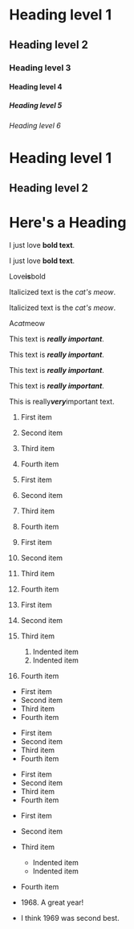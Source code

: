 # Heading level 1

## Heading level 2

### Heading level 3

#### Heading level 4

##### Heading level 5

###### Heading level 6



Heading level 1
===============

Heading level 2
---------------



# Here's a Heading



I just love **bold text**.

I just love __bold text__.

Love**is**bold



Italicized text is the *cat's meow*.

Italicized text is the _cat's meow_.

A*cat*meow



This text is ***really important***.

This text is ___really important___.

This text is __*really important*__.

This text is **_really important_**.

This is really***very***important text.



1. First item
2. Second item
3. Third item
4. Fourth item

1. First item
1. Second item
1. Third item
1. Fourth item

1. First item
8. Second item
3. Third item
5. Fourth item

1. First item
2. Second item
3. Third item
    1. Indented item
    2. Indented item
4. Fourth item



- First item
- Second item
- Third item
- Fourth item

* First item
* Second item
* Third item
* Fourth item

+ First item
+ Second item
+ Third item
+ Fourth item

- First item
- Second item
- Third item
    - Indented item
    - Indented item
- Fourth item



- 1968\. A great year!
- I think 1969 was second best.


